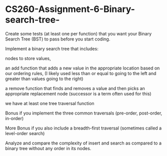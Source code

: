 # CS260-Assignment-6-Binary-search-tree-
Create some tests (at least one per function) that you want your Binary Search Tree (BST) to pass before you start coding.

Implement a binary search tree that includes:

nodes to store values,

an add function that adds a new value in the appropriate location based on our ordering rules,
(I likely used less than or equal to going to the left and greater than values going to the right)

a remove function that finds and removes a value and then picks an appropriate replacement node
(successor is a term often used for this)

we have at least one tree traversal function

Bonus if you implement the three common traversals (pre-order, post-order, in-order)

More Bonus if you also include a breadth-first traversal (sometimes called a level-order search)

Analyze and compare the complexity of insert and search as compared to a binary tree without any order in its nodes.
